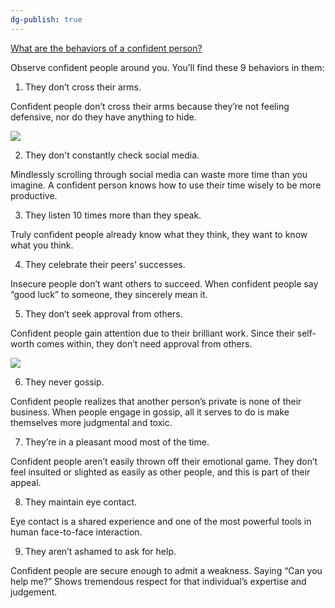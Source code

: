 ```yaml
---
dg-publish: true
---
```

[What are the behaviors of a confident person?](https://www.quora.com/What-are-the-behaviors-of-a-confident-person)

Observe confident people around you. You’ll find these 9 behaviors in them:

1. They don’t cross their arms.

Confident people don’t cross their arms because they’re not feeling defensive, nor do they have anything to hide.

![](https://qph.cf2.quoracdn.net/main-qimg-c0ab8d80c7b043462cc04668ba9f0a00-pjlq)

2. They don't constantly check social media.

Mindlessly scrolling through social media can waste more time than you imagine. A confident person knows how to use their time wisely to be more productive.

3. They listen 10 times more than they speak.

Truly confident people already know what they think, they want to know what you think.

4. They celebrate their peers’ successes.

Insecure people don’t want others to succeed. When confident people say “good luck” to someone, they sincerely mean it.

5. They don’t seek approval from others.

Confident people gain attention due to their brilliant work. Since their self-worth comes within, they don’t need approval from others.

![](https://qph.cf2.quoracdn.net/main-qimg-a70f2dbad0088f474d8b32becbbac9bc-lq)

6. They never gossip.

Confident people realizes that another person’s private is none of their business. When people engage in gossip, all it serves to do is make themselves more judgmental and toxic.

7. They’re in a pleasant mood most of the time.

Confident people aren’t easily thrown off their emotional game. They don’t feel insulted or slighted as easily as other people, and this is part of their appeal.

8. They maintain eye contact.

Eye contact is a shared experience and one of the most powerful tools in human face-to-face interaction.

9. They aren’t ashamed to ask for help.

Confident people are secure enough to admit a weakness. Saying “Can you help me?” Shows tremendous respect for that individual’s expertise and judgement.